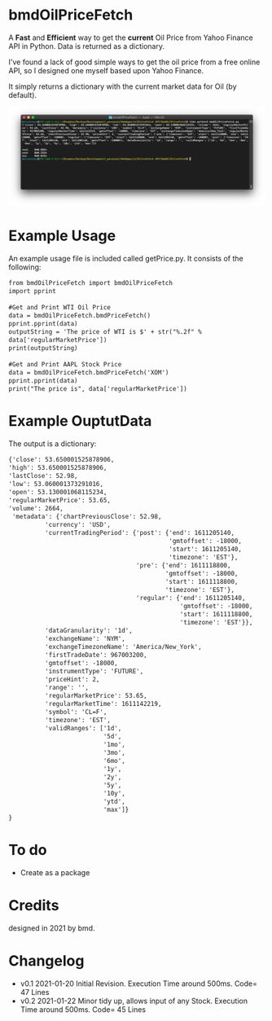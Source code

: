 # bmdOilPriceFetch

A **Fast** and **Efficient** way to get the **current** Oil Price from Yahoo Finance API in Python. Data is returned as a dictionary. 

I've found a lack of good simple ways to get the oil price from a free online API, so I designed one myself based upon Yahoo Finance. 

It simply returns a dictionary with the current market data for Oil (by default).


![Screenshot](screenshot.png)

# Example Usage
An example usage file is included called getPrice.py. It consists of the following:

    from bmdOilPriceFetch import bmdOilPriceFetch
    import pprint

    #Get and Print WTI Oil Price
    data = bmdOilPriceFetch.bmdPriceFetch()
    pprint.pprint(data)
    outputString = 'The price of WTI is $' + str("%.2f" % data['regularMarketPrice'])
    print(outputString)

    #Get and Print AAPL Stock Price
    data = bmdOilPriceFetch.bmdPriceFetch('XOM')
    pprint.pprint(data)
    print("The price is", data['regularMarketPrice'])

# Example OuptutData
The output is a dictionary:

    {'close': 53.650001525878906, 
    'high': 53.650001525878906, 
    'lastClose': 52.98, 
    'low': 53.060001373291016,
    'open': 53.130001068115234,
    'regularMarketPrice': 53.65,
    'volume': 2664,
     'metadata': {'chartPreviousClose': 52.98,
              'currency': 'USD',
              'currentTradingPeriod': {'post': {'end': 1611205140,
                                                'gmtoffset': -18000,
                                                'start': 1611205140,
                                                'timezone': 'EST'},
                                       'pre': {'end': 1611118800,
                                               'gmtoffset': -18000,
                                               'start': 1611118800,
                                               'timezone': 'EST'},
                                       'regular': {'end': 1611205140,
                                                   'gmtoffset': -18000,
                                                   'start': 1611118800,
                                                   'timezone': 'EST'}},
              'dataGranularity': '1d',
              'exchangeName': 'NYM',
              'exchangeTimezoneName': 'America/New_York',
              'firstTradeDate': 967003200,
              'gmtoffset': -18000,
              'instrumentType': 'FUTURE',
              'priceHint': 2,
              'range': '',
              'regularMarketPrice': 53.65,
              'regularMarketTime': 1611142219,
              'symbol': 'CL=F',
              'timezone': 'EST',
              'validRanges': ['1d',
                              '5d',
                              '1mo',
                              '3mo',
                              '6mo',
                              '1y',
                              '2y',
                              '5y',
                              '10y',
                              'ytd',
                              'max']}
    }

# To do

* Create as a package

# Credits

designed in 2021 by bmd.

# Changelog

* v0.1  2021-01-20  Initial Revision. Execution Time around 500ms. Code= 47 Lines
* v0.2  2021-01-22  Minor tidy up, allows input of any Stock. Execution Time around 500ms. Code= 45 Lines
